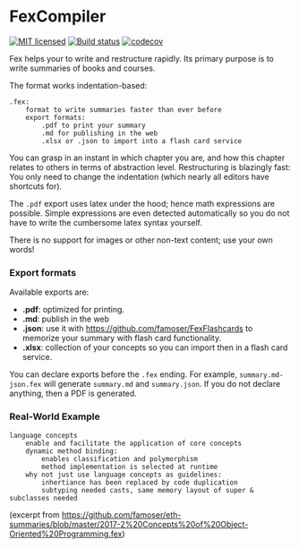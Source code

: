 # FexCompiler

[![MIT licensed](https://img.shields.io/badge/license-MIT-blue.svg)](./LICENSE)
[![Build status](https://ci.appveyor.com/api/projects/status/987fgimtc5rk546d?svg=true)](https://ci.appveyor.com/project/famoser/fexcompiler)
[![codecov](https://codecov.io/gh/famoser/FexCompiler/branch/master/graph/badge.svg)](https://codecov.io/gh/famoser/FexCompiler)

Fex helps your to write and restructure rapidly. 
Its primary purpose is to write summaries of books and courses. 

The format works indentation-based:
```
.fex:
	format to write summaries faster than ever before
	export formats:
		.pdf to print your summary
		.md for publishing in the web
		.xlsx or .json to import into a flash card service
```

You can grasp in an instant in which chapter you are, and how this chapter relates to others in terms of abstraction level. 
Restructuring is blazingly fast: You only need to change the indentation (which nearly all editors have shortcuts for).

The `.pdf` export uses latex under the hood; hence math expressions are possible. Simple expressions are even detected automatically so you do not have to write the cumbersome latex syntax yourself.

There is no support for images or other non-text content; use your own words!

### Export formats

Available exports are:
- **.pdf**: optimized for printing.
- **.md**: publish in the web
- **.json**: use it with https://github.com/famoser/FexFlashcards to memorize your summary with flash card functionality.
- **.xlsx**: collection of your concepts so you can import then in a flash card service.

You can declare exports before the `.fex` ending. For example, `summary.md-json.fex` will generate `summary.md` and `summary.json`. If you do not declare anything, then a PDF is generated.

### Real-World Example

```
language concepts
	enable and facilitate the application of core concepts
	dynamic method binding:
		enables classification and polymorphism
		method implementation is selected at runtime
	why not just use language concepts as guidelines:
		inhertiance has been replaced by code duplication
		subtyping needed casts, same memory layout of super & subclasses needed
```
(excerpt from https://github.com/famoser/eth-summaries/blob/master/2017-2%20Concepts%20of%20Object-Oriented%20Programming.fex)
